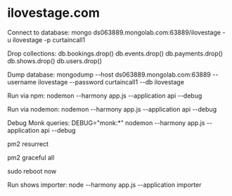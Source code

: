 ilovestage.com
=============

Connect to database:
mongo ds063889.mongolab.com:63889/ilovestage -u ilovestage -p curtaincall1

Drop collections:
db.bookings.drop()
db.events.drop()
db.payments.drop()
db.shows.drop()
db.users.drop()

Dump database:
mongodump --host ds063889.mongolab.com:63889 --username ilovestage --password curtaincall1 --db ilovestage

Run via npm:
nodemon --harmony app.js --application api --debug

Run via nodemon:
nodemon --harmony app.js --application api --debug

Debug Monk queries:
DEBUG="monk:*" nodemon --harmony app.js --application api --debug

pm2 resurrect

pm2 graceful all

sudo reboot now

Run shows importer:
node --harmony app.js --application importer
